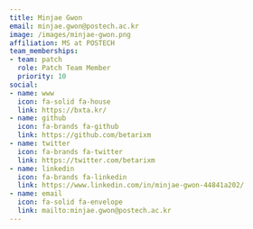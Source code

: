 ```yaml
---
title: Minjae Gwon
email: minjae.gwon@postech.ac.kr
image: /images/minjae-gwon.png
affiliation: MS at POSTECH
team_memberships:
- team: patch
  role: Patch Team Member
  priority: 10
social:
- name: www
  icon: fa-solid fa-house
  link: https://bxta.kr/
- name: github
  icon: fa-brands fa-github
  link: https://github.com/betarixm
- name: twitter
  icon: fa-brands fa-twitter
  link: https://twitter.com/betarixm
- name: linkedin
  icon: fa-brands fa-linkedin
  link: https://www.linkedin.com/in/minjae-gwon-44841a202/
- name: email
  icon: fa-solid fa-envelope
  link: mailto:minjae.gwon@postech.ac.kr
---
```




